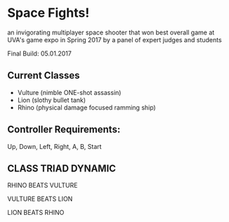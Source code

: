 # Space Fights!
an invigorating multiplayer space shooter that won best overall game at UVA's game expo in Spring 2017 by a panel of expert judges and students

Final Build: 05.01.2017


## Current Classes
* Vulture (nimble ONE-shot assassin)
* Lion (slothy bullet tank)
* Rhino (physical damage focused ramming ship)

## Controller Requirements: 
Up, Down, Left, Right, A, B, Start

## CLASS TRIAD DYNAMIC
RHINO BEATS VULTURE

VULTURE BEATS LION

LION BEATS RHINO
